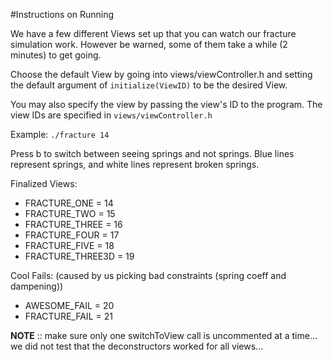 #Instructions on Running

We have a few different Views set up that you can watch our fracture
simulation work. However be warned, some of them take a while (2 minutes)
to get going.

Choose the default View by going into views/viewController.h
and setting the default argument of `initialize(ViewID)` to be the desired View.

You may also specify the view by passing the view's ID to the program. The view IDs are specified in `views/viewController.h`

Example: `./fracture 14`

Press b to switch between seeing springs and not springs. Blue lines represent springs, and white lines represent broken springs.

Finalized Views:

- FRACTURE_ONE = 14
- FRACTURE_TWO = 15
- FRACTURE_THREE = 16
- FRACTURE_FOUR = 17
- FRACTURE_FIVE = 18
- FRACTURE_THREE3D = 19

Cool Fails: (caused by us picking bad constraints (spring coeff and dampening))

- AWESOME_FAIL = 20
- FRACTURE_FAIL = 21

**NOTE** :: make sure only one switchToView call is uncommented at a time...
we did not test that the deconstructors worked for all views...